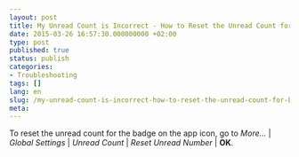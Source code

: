```yaml
---
layout: post
title: My Unread Count is Incorrect - How to Reset the Unread Count for Badge?
date: 2015-03-26 16:57:30.000000000 +02:00
type: post
published: true
status: publish
categories:
- Troubleshooting
tags: []
lang: en
slug: /my-unread-count-is-incorrect-how-to-reset-the-unread-count-for-badge/
meta:
---
```


To reset the unread count for the badge on the app icon, go to *More...* \| *Global Settings* \| *Unread Count* \| *Reset Unread Number* \| **OK**.